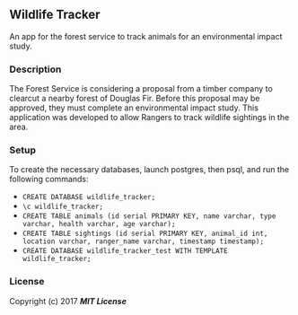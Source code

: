 ## Wildlife Tracker

An app for the forest service to track animals for an environmental impact study.

### Description

The Forest Service is considering a proposal from a timber company to clearcut a nearby forest of Douglas Fir. Before this proposal may be approved, they must complete an environmental impact study. This application was developed to allow Rangers to track wildlife sightings in the area.

### Setup

To create the necessary databases, launch postgres, then psql, and run the following commands:

* `CREATE DATABASE wildlife_tracker;`
* `\c wildlife_tracker;`
* `CREATE TABLE animals (id serial PRIMARY KEY, name varchar, type varchar, health varchar, age varchar);`
* `CREATE TABLE sightings (id serial PRIMARY KEY, animal_id int, location varchar, ranger_name varchar, timestamp timestamp);`
* `CREATE DATABASE wildlife_tracker_test WITH TEMPLATE wildlife_tracker;`

### License

Copyright (c) 2017 **_MIT License_**
